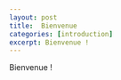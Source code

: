```yaml
---
layout: post
title:  Bienvenue
categories: [introduction]
excerpt: Bienvenue !
---
```


Bienvenue !
